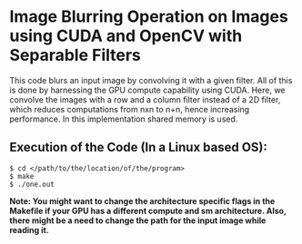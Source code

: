 # Image Blurring Operation on Images using CUDA and OpenCV with Separable Filters

This code blurs an input image by convolving it with a given filter. All of this is done by harnessing the GPU compute capability using CUDA. Here, we convolve the images with a row and a column filter instead of a 2D filter, which reduces computations from nxn to n+n, hence increasing performance. In this implementation shared memory is used.

## Execution of the Code (In a Linux based OS):

```
$ cd </path/to/the/location/of/the/program>
$ make
$ ./one.out
```

**Note: You might want to change the architecture specific flags in the Makefile if your GPU has a different compute and sm architecture. Also, there might be a need to change the path for the input image while reading it.**
